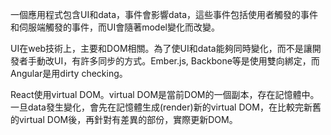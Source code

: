 一個應用程式包含UI和data，事件會影響data，這些事件包括使用者觸發的事件和伺服端觸發的事件，而UI會隨著model變化而改變。

UI在web技術上，主要和DOM相關。為了使UI和data能夠同時變化，而不是讓開發者手動改UI，有許多同步的方式。Ember.js, Backbone等是使用雙向綁定，而Angular是用dirty checking。

React使用virtual DOM。virtual DOM是當前DOM的一個副本，存在記憶體中。一旦data發生變化，會先在記憶體生成(render)新的virtual DOM，在比較完新舊的virtual DOM後，再針對有差異的部份，實際更新DOM。